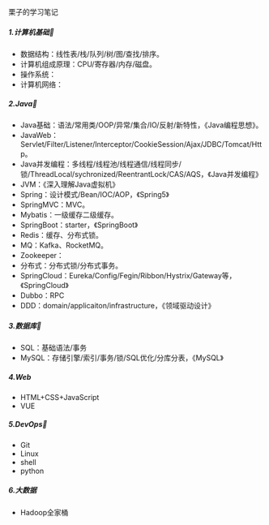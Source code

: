 栗子的学习笔记



##### 1.计算机基础🌟

- 数据结构：线性表/栈/队列/树/图/查找/排序。
- 计算机组成原理：CPU/寄存器/内存/磁盘。
- 操作系统：
- 计算机网络：

##### 2.Java🌟

- Java基础：语法/常用类/OOP/异常/集合/IO/反射/新特性，《Java编程思想》。
- JavaWeb：Servlet/Filter/Listener/Interceptor/CookieSession/Ajax/JDBC/Tomcat/Http。
- Java并发编程：多线程/线程池/线程通信/线程同步/锁/ThreadLocal/sychronized/ReentrantLock/CAS/AQS，《Java并发编程》
- JVM：《深入理解Java虚拟机》
- Spring：设计模式/Bean/IOC/AOP，《Spring5》
- SpringMVC：MVC。
- Mybatis：一级缓存二级缓存。
- SpringBoot：starter，《SpringBoot》
- Redis：缓存、分布式锁。
- MQ：Kafka、RocketMQ。
- Zookeeper：
- 分布式：分布式锁/分布式事务。
- SpringCloud：Eureka/Config/Fegin/Ribbon/Hystrix/Gateway等，《SpringCloud》
- Dubbo：RPC
- DDD：domain/applicaiton/infrastructure，《领域驱动设计》

##### 3.数据库🌟

- SQL：基础语法/事务
- MySQL：存储引擎/索引/事务/锁/SQL优化/分库分表，《MySQL》

##### 4.Web

- HTML+CSS+JavaScript
- VUE

##### 5.DevOps🌟

- Git
- Linux
- shell
- python

##### 6.大数据

- Hadoop全家桶